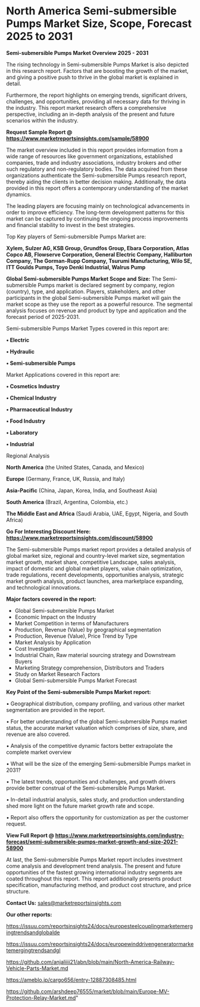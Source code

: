 # North America Semi-submersible Pumps Market Size, Scope, Forecast 2025 to 2031

<Strong> Semi-submersible Pumps Market Overview 2025 - 2031</strong>

The rising technology in Semi-submersible Pumps Market is also depicted in this research report. Factors that are boosting the growth of the market, and giving a positive push to thrive in the global market is explained in detail.

Furthermore, the report highlights on emerging trends, significant drivers, challenges, and opportunities, providing all necessary data for thriving in the industry. This report market research offers a comprehensive perspective, including an in-depth analysis of the present and future scenarios within the industry.

<strong>Request Sample Report @ <a href=https://www.marketreportsinsights.com/sample/58900>https://www.marketreportsinsights.com/sample/58900</a></strong>

The market overview included in this report provides information from a wide range of resources like government organizations, established companies, trade and industry associations, industry brokers and other such regulatory and non-regulatory bodies. The data acquired from these organizations authenticate the Semi-submersible Pumps research report, thereby aiding the clients in better decision making. Additionally, the data provided in this report offers a contemporary understanding of the market dynamics.

The leading players are focusing mainly on technological advancements in order to improve efficiency. The long-term development patterns for this market can be captured by continuing the ongoing process improvements and financial stability to invest in the best strategies.

Top Key players of Semi-submersible Pumps Market are:

<strong>Xylem, Sulzer AG, KSB Group, Grundfos Group, Ebara Corporation, Atlas Copco AB, Flowserve Corporation, General Electric Company, Halliburton Company, The Gorman-Rupp Company, Tsurumi Manufacturing, Wilo SE, ITT Goulds Pumps, Toyo Denki Industrial, Walrus Pump</strong>

<strong><b>Global Semi-submersible Pumps Market Scope and Size:</b></strong>
The Semi-submersible Pumps market is declared segment by company, region (country), type, and application. Players, stakeholders, and other participants in the global Semi-submersible Pumps market will gain the market scope as they use the report as a powerful resource. The segmental analysis focuses on revenue and product by type and application and the forecast period of 2025-2031.

Semi-submersible Pumps Market Types covered in this report are:

<strong>• Electric

• Hydraulic

• Semi-submersible Pumps</strong>

Market Applications covered in this report are:

<strong>• Cosmetics Industry

• Chemical Industry

• Pharmaceutical Industry

• Food Industry

• Laboratory

• Industrial</strong> 

Regional Analysis

<strong>North America</strong> (the United States, Canada, and Mexico)

<strong>Europe</strong> (Germany, France, UK, Russia, and Italy)

<strong>Asia-Pacific</strong> (China, Japan, Korea, India, and Southeast Asia)

<strong>South America</strong> (Brazil, Argentina, Colombia, etc.)

<strong>The Middle East and Africa</strong> (Saudi Arabia, UAE, Egypt, Nigeria, and South Africa)

<strong>Go For Interesting Discount Here: <a href=https://www.marketreportsinsights.com/discount/58900>https://www.marketreportsinsights.com/discount/58900</a></strong>

The Semi-submersible Pumps market report provides a detailed analysis of global market size, regional and country-level market size, segmentation market growth, market share, competitive Landscape, sales analysis, impact of domestic and global market players, value chain optimization, trade regulations, recent developments, opportunities analysis, strategic market growth analysis, product launches, area marketplace expanding, and technological innovations.

<strong><b>Major factors covered in the report:</b></strong>
<ul>
  <li>Global Semi-submersible Pumps Market </li>
  <li>Economic Impact on the Industry</li>
  <li>Market Competition in terms of Manufacturers</li>
  <li>Production, Revenue (Value) by geographical segmentation</li>
  <li>Production, Revenue (Value), Price Trend by Type</li>
  <li>Market Analysis by Application</li>
  <li>Cost Investigation</li>
  <li>Industrial Chain, Raw material sourcing strategy and Downstream Buyers</li>
  <li>Marketing Strategy comprehension, Distributors and Traders</li>
  <li>Study on Market Research Factors</li>
  <li>Global Semi-submersible Pumps Market Forecast</li>
</ul>

<strong><b>Key Point of the Semi-submersible Pumps Market report:</b></strong>

• Geographical distribution, company profiling, and various other market segmentation are provided in the report.

• For better understanding of the global Semi-submersible Pumps market status, the accurate market valuation which comprises of size, share, and revenue are also covered.

• Analysis of the competitive dynamic factors better extrapolate the complete market overview

• What will be the size of the emerging Semi-submersible Pumps market in 2031?

• The latest trends, opportunities and challenges, and growth drivers provide better construal of the Semi-submersible Pumps Market.

• In-detail industrial analysis, sales study, and production understanding shed more light on the future market growth rate and scope.

• Report also offers the opportunity for customization as per the customer request.

<strong><b>View Full Report @ <a href=https://www.marketreportsinsights.com/industry-forecast/semi-submersible-pumps-market-growth-and-size-2021-58900>https://www.marketreportsinsights.com/industry-forecast/semi-submersible-pumps-market-growth-and-size-2021-58900</a></b></strong>


At last, the Semi-submersible Pumps Market report includes investment come analysis and development trend analysis. The present and future opportunities of the fastest growing international industry segments are coated throughout this report. This report additionally presents product specification, manufacturing method, and product cost structure, and price structure.

<strong>Contact Us:</strong>
sales@marketreportsinsights.com

<strong>Our other reports:</strong>

<a href=https://issuu.com/reportsinsights24/docs/europesteelcouplingmarketemergingtrendsandglobalde>https://issuu.com/reportsinsights24/docs/europesteelcouplingmarketemergingtrendsandglobalde</a>

<a href=https://issuu.com/reportsinsights24/docs/europewinddrivengeneratormarketemergingtrendsandgl>https://issuu.com/reportsinsights24/docs/europewinddrivengeneratormarketemergingtrendsandgl</a>

<a href=https://github.com/anjaliiii21/abn/blob/main/North-America-Railway-Vehicle-Parts-Market.md>https://github.com/anjaliiii21/abn/blob/main/North-America-Railway-Vehicle-Parts-Market.md</a>

<a href=https://ameblo.jp/cargo656/entry-12887308485.html>https://ameblo.jp/cargo656/entry-12887308485.html</a>

<a href=https://github.com/arshdeep76555/market/blob/main/Europe-MV-Protection-Relay-Market.md>https://github.com/arshdeep76555/market/blob/main/Europe-MV-Protection-Relay-Market.md</a>"
